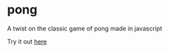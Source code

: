 # pong
A twist on the classic game of pong made in javascript

Try it out [here](http://thevoidpigeon.heliohost.org/games/pong/)
